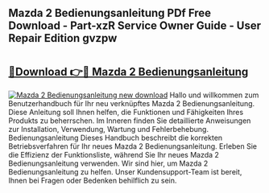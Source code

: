 ## Mazda 2 Bedienungsanleitung PDf Free Download - Part-xzR Service Owner Guide - User Repair Edition gvzpw

# <h2><a href="http://df0mqe.blite.top/?on=Mazda+2+Bedienungsanleitung">🔗Download 👉🔴 Mazda 2 Bedienungsanleitung</a></h2>

[![Mazda 2 Bedienungsanleitung new download](https://i.imgur.com/lujVjoI.png)](http://df0mqe.blite.top/?on=Mazda+2+Bedienungsanleitung)
Hallo und willkommen zum Benutzerhandbuch für Ihr neu verknüpftes Mazda 2 Bedienungsanleitung. Diese Anleitung soll Ihnen helfen, die Funktionen und Fähigkeiten Ihres Produkts zu beherrschen. Im Inneren finden Sie detaillierte Anweisungen zur Installation, Verwendung, Wartung und Fehlerbehebung. Bedienungsanleitung Dieses Handbuch beschreibt die korrekten Betriebsverfahren für Ihr neues Mazda 2 Bedienungsanleitung. Erleben Sie die Effizienz der Funktionsliste, während Sie Ihr neues Mazda 2 Bedienungsanleitung verwenden. Wir sind hier, um Mazda 2 Bedienungsanleitung zu helfen. Unser Kundensupport-Team ist bereit, Ihnen bei Fragen oder Bedenken behilflich zu sein.
